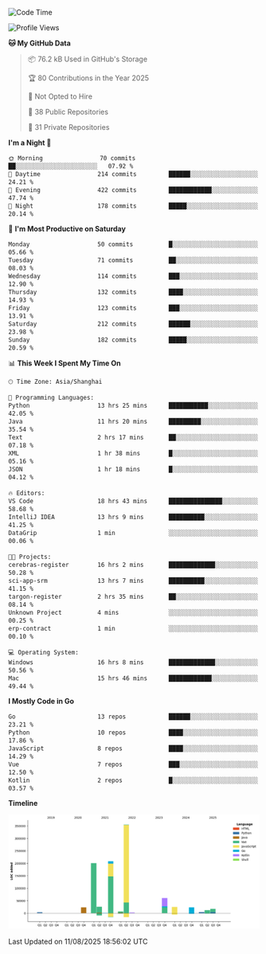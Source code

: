 <!--START_SECTION:waka-->
![Code Time](http://img.shields.io/badge/Code%20Time-4%2C355%20hrs%2036%20mins-blue)

![Profile Views](http://img.shields.io/badge/Profile%20Views-0-blue)

**🐱 My GitHub Data** 

> 📦 76.2 kB Used in GitHub's Storage 
 > 
> 🏆 80 Contributions in the Year 2025
 > 
> 🚫 Not Opted to Hire
 > 
> 📜 38 Public Repositories 
 > 
> 🔑 31 Private Repositories 
 > 
**I'm a Night 🦉** 

```text
🌞 Morning                70 commits          ██░░░░░░░░░░░░░░░░░░░░░░░   07.92 % 
🌆 Daytime                214 commits         ██████░░░░░░░░░░░░░░░░░░░   24.21 % 
🌃 Evening                422 commits         ████████████░░░░░░░░░░░░░   47.74 % 
🌙 Night                  178 commits         █████░░░░░░░░░░░░░░░░░░░░   20.14 % 
```
📅 **I'm Most Productive on Saturday** 

```text
Monday                   50 commits          █░░░░░░░░░░░░░░░░░░░░░░░░   05.66 % 
Tuesday                  71 commits          ██░░░░░░░░░░░░░░░░░░░░░░░   08.03 % 
Wednesday                114 commits         ███░░░░░░░░░░░░░░░░░░░░░░   12.90 % 
Thursday                 132 commits         ████░░░░░░░░░░░░░░░░░░░░░   14.93 % 
Friday                   123 commits         ███░░░░░░░░░░░░░░░░░░░░░░   13.91 % 
Saturday                 212 commits         ██████░░░░░░░░░░░░░░░░░░░   23.98 % 
Sunday                   182 commits         █████░░░░░░░░░░░░░░░░░░░░   20.59 % 
```


📊 **This Week I Spent My Time On** 

```text
🕑︎ Time Zone: Asia/Shanghai

💬 Programming Languages: 
Python                   13 hrs 25 mins      ███████████░░░░░░░░░░░░░░   42.05 % 
Java                     11 hrs 20 mins      █████████░░░░░░░░░░░░░░░░   35.54 % 
Text                     2 hrs 17 mins       ██░░░░░░░░░░░░░░░░░░░░░░░   07.18 % 
XML                      1 hr 38 mins        █░░░░░░░░░░░░░░░░░░░░░░░░   05.16 % 
JSON                     1 hr 18 mins        █░░░░░░░░░░░░░░░░░░░░░░░░   04.12 % 

🔥 Editors: 
VS Code                  18 hrs 43 mins      ███████████████░░░░░░░░░░   58.68 % 
IntelliJ IDEA            13 hrs 9 mins       ██████████░░░░░░░░░░░░░░░   41.25 % 
DataGrip                 1 min               ░░░░░░░░░░░░░░░░░░░░░░░░░   00.06 % 

🐱‍💻 Projects: 
cerebras-register        16 hrs 2 mins       █████████████░░░░░░░░░░░░   50.28 % 
sci-app-srm              13 hrs 7 mins       ██████████░░░░░░░░░░░░░░░   41.15 % 
targon-register          2 hrs 35 mins       ██░░░░░░░░░░░░░░░░░░░░░░░   08.14 % 
Unknown Project          4 mins              ░░░░░░░░░░░░░░░░░░░░░░░░░   00.25 % 
erp-contract             1 min               ░░░░░░░░░░░░░░░░░░░░░░░░░   00.10 % 

💻 Operating System: 
Windows                  16 hrs 8 mins       █████████████░░░░░░░░░░░░   50.56 % 
Mac                      15 hrs 46 mins      ████████████░░░░░░░░░░░░░   49.44 % 
```

**I Mostly Code in Go** 

```text
Go                       13 repos            ██████░░░░░░░░░░░░░░░░░░░   23.21 % 
Python                   10 repos            ████░░░░░░░░░░░░░░░░░░░░░   17.86 % 
JavaScript               8 repos             ████░░░░░░░░░░░░░░░░░░░░░   14.29 % 
Vue                      7 repos             ███░░░░░░░░░░░░░░░░░░░░░░   12.50 % 
Kotlin                   2 repos             █░░░░░░░░░░░░░░░░░░░░░░░░   03.57 % 
```



**Timeline**

![Lines of Code chart](https://raw.githubusercontent.com/youtiaoguagua/youtiaoguagua/master/assets/bar_graph.png)


 Last Updated on 11/08/2025 18:56:02 UTC
<!--END_SECTION:waka-->